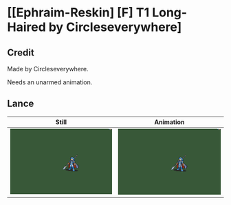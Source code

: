 # [\[Ephraim-Reskin\] \[F\] T1 Long-Haired by Circleseverywhere]

## Credit

Made by Circleseverywhere.

Needs an unarmed animation.
	
## Lance

| Still | Animation |
| :---: | :-------: |
| ![Lance still](./Lance_000.png) | ![Lance animation](./Lance.gif) |
